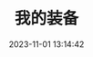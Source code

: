 ---
title: 我的装备
date: 2023-11-01 13:14:42
type: equipment
cover: 'https://bu.dusays.com/2024/01/29/65b7a5b36e2a2.png'
desc: 实物装备推荐
leftend: 跟 王卓Sco 一起享受科技带来的乐趣
rightend: ''
---